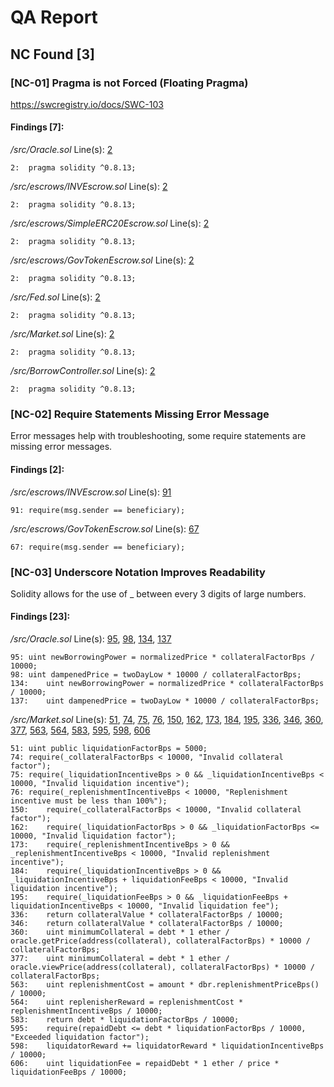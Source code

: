 # QA Report
## NC Found [3]

### [NC-01] Pragma is not Forced (Floating Pragma)

https://swcregistry.io/docs/SWC-103

#### Findings [7]:

*/src/Oracle.sol*
Line(s): [2](https://github.com/code-423n4/2022-10-inverse/blob/main/./src/Oracle.sol#L2)
```solidity
2:	pragma solidity ^0.8.13;
```

*/src/escrows/INVEscrow.sol*
Line(s): [2](https://github.com/code-423n4/2022-10-inverse/blob/main/./src/escrows/INVEscrow.sol#L2)
```solidity
2:	pragma solidity ^0.8.13;
```

*/src/escrows/SimpleERC20Escrow.sol*
Line(s): [2](https://github.com/code-423n4/2022-10-inverse/blob/main/./src/escrows/SimpleERC20Escrow.sol#L2)
```solidity
2:	pragma solidity ^0.8.13;
```

*/src/escrows/GovTokenEscrow.sol*
Line(s): [2](https://github.com/code-423n4/2022-10-inverse/blob/main/./src/escrows/GovTokenEscrow.sol#L2)
```solidity
2:	pragma solidity ^0.8.13;
```

*/src/Fed.sol*
Line(s): [2](https://github.com/code-423n4/2022-10-inverse/blob/main/./src/Fed.sol#L2)
```solidity
2:	pragma solidity ^0.8.13;
```

*/src/Market.sol*
Line(s): [2](https://github.com/code-423n4/2022-10-inverse/blob/main/./src/Market.sol#L2)
```solidity
2:	pragma solidity ^0.8.13;
```

*/src/BorrowController.sol*
Line(s): [2](https://github.com/code-423n4/2022-10-inverse/blob/main/./src/BorrowController.sol#L2)
```solidity
2:	pragma solidity ^0.8.13;
```


### [NC-02] Require Statements Missing Error Message

Error messages help with troubleshooting, some require statements are missing error messages.

#### Findings [2]:

*/src/escrows/INVEscrow.sol*
Line(s): [91](https://github.com/code-423n4/2022-10-inverse/blob/main/./src/escrows/INVEscrow.sol#L91)
```solidity
91:	require(msg.sender == beneficiary);
```

*/src/escrows/GovTokenEscrow.sol*
Line(s): [67](https://github.com/code-423n4/2022-10-inverse/blob/main/./src/escrows/GovTokenEscrow.sol#L67)
```solidity
67:	require(msg.sender == beneficiary);
```


### [NC-03] Underscore Notation Improves Readability

Solidity allows for the use of _ between every 3 digits of large numbers.

#### Findings [23]:

*/src/Oracle.sol*
Line(s): [95](https://github.com/code-423n4/2022-10-inverse/blob/main/./src/Oracle.sol#L95), [98](https://github.com/code-423n4/2022-10-inverse/blob/main/./src/Oracle.sol#L98), [134](https://github.com/code-423n4/2022-10-inverse/blob/main/./src/Oracle.sol#L134), [137](https://github.com/code-423n4/2022-10-inverse/blob/main/./src/Oracle.sol#L137)
```solidity
95:	uint newBorrowingPower = normalizedPrice * collateralFactorBps / 10000;
98:	uint dampenedPrice = twoDayLow * 10000 / collateralFactorBps;
134:	uint newBorrowingPower = normalizedPrice * collateralFactorBps / 10000;
137:	uint dampenedPrice = twoDayLow * 10000 / collateralFactorBps;
```

*/src/Market.sol*
Line(s): [51](https://github.com/code-423n4/2022-10-inverse/blob/main/./src/Market.sol#L51), [74](https://github.com/code-423n4/2022-10-inverse/blob/main/./src/Market.sol#L74), [75](https://github.com/code-423n4/2022-10-inverse/blob/main/./src/Market.sol#L75), [76](https://github.com/code-423n4/2022-10-inverse/blob/main/./src/Market.sol#L76), [150](https://github.com/code-423n4/2022-10-inverse/blob/main/./src/Market.sol#L150), [162](https://github.com/code-423n4/2022-10-inverse/blob/main/./src/Market.sol#L162), [173](https://github.com/code-423n4/2022-10-inverse/blob/main/./src/Market.sol#L173), [184](https://github.com/code-423n4/2022-10-inverse/blob/main/./src/Market.sol#L184), [195](https://github.com/code-423n4/2022-10-inverse/blob/main/./src/Market.sol#L195), [336](https://github.com/code-423n4/2022-10-inverse/blob/main/./src/Market.sol#L336), [346](https://github.com/code-423n4/2022-10-inverse/blob/main/./src/Market.sol#L346), [360](https://github.com/code-423n4/2022-10-inverse/blob/main/./src/Market.sol#L360), [377](https://github.com/code-423n4/2022-10-inverse/blob/main/./src/Market.sol#L377), [563](https://github.com/code-423n4/2022-10-inverse/blob/main/./src/Market.sol#L563), [564](https://github.com/code-423n4/2022-10-inverse/blob/main/./src/Market.sol#L564), [583](https://github.com/code-423n4/2022-10-inverse/blob/main/./src/Market.sol#L583), [595](https://github.com/code-423n4/2022-10-inverse/blob/main/./src/Market.sol#L595), [598](https://github.com/code-423n4/2022-10-inverse/blob/main/./src/Market.sol#L598), [606](https://github.com/code-423n4/2022-10-inverse/blob/main/./src/Market.sol#L606)
```solidity
51:	uint public liquidationFactorBps = 5000;
74:	require(_collateralFactorBps < 10000, "Invalid collateral factor");
75:	require(_liquidationIncentiveBps > 0 && _liquidationIncentiveBps < 10000, "Invalid liquidation incentive");
76:	require(_replenishmentIncentiveBps < 10000, "Replenishment incentive must be less than 100%");
150:	require(_collateralFactorBps < 10000, "Invalid collateral factor");
162:	require(_liquidationFactorBps > 0 && _liquidationFactorBps <= 10000, "Invalid liquidation factor");
173:	require(_replenishmentIncentiveBps > 0 && _replenishmentIncentiveBps < 10000, "Invalid replenishment incentive");
184:	require(_liquidationIncentiveBps > 0 && _liquidationIncentiveBps + liquidationFeeBps < 10000, "Invalid liquidation incentive");
195:	require(_liquidationFeeBps > 0 && _liquidationFeeBps + liquidationIncentiveBps < 10000, "Invalid liquidation fee");
336:	return collateralValue * collateralFactorBps / 10000;
346:	return collateralValue * collateralFactorBps / 10000;
360:	uint minimumCollateral = debt * 1 ether / oracle.getPrice(address(collateral), collateralFactorBps) * 10000 / collateralFactorBps;
377:	uint minimumCollateral = debt * 1 ether / oracle.viewPrice(address(collateral), collateralFactorBps) * 10000 / collateralFactorBps;
563:	uint replenishmentCost = amount * dbr.replenishmentPriceBps() / 10000;
564:	uint replenisherReward = replenishmentCost * replenishmentIncentiveBps / 10000;
583:	return debt * liquidationFactorBps / 10000;
595:	require(repaidDebt <= debt * liquidationFactorBps / 10000, "Exceeded liquidation factor");
598:	liquidatorReward += liquidatorReward * liquidationIncentiveBps / 10000;
606:	uint liquidationFee = repaidDebt * 1 ether / price * liquidationFeeBps / 10000;
```